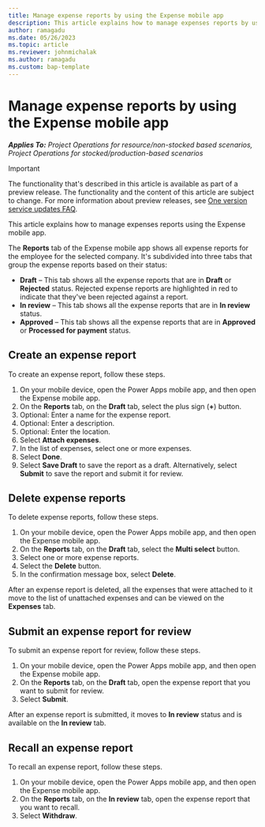 ```yaml
---
title: Manage expense reports by using the Expense mobile app
description: This article explains how to manage expenses reports by using the Expense mobile app.
author: ramagadu
ms.date: 05/26/2023
ms.topic: article
ms.reviewer: johnmichalak
ms.author: ramagadu
ms.custom: bap-template
---
```


# Manage expense reports by using the Expense mobile app

_**Applies To:** Project Operations for resource/non-stocked based scenarios, Project Operations for stocked/production-based scenarios_

> [!IMPORTANT]
> The functionality that's described in this article is available as part of a preview release. The functionality and the content of this article are subject to change. For more information about preview releases, see [One version service updates FAQ](/dynamics365/unified-operations/fin-and-ops/get-started/one-version.md).

This article explains how to manage expenses reports using the Expense mobile app.

The **Reports** tab of the Expense mobile app shows all expense reports for the employee for the selected company. It's subdivided into three tabs that group the expense reports based on their status:

* **Draft** – This tab shows all the expense reports that are in **Draft** or **Rejected** status. Rejected expense reports are highlighted in red to indicate that they've been rejected against a report.
* **In review** – This tab shows all the expense reports that are in **In review** status.
* **Approved** – This tab shows all the expense reports that are in **Approved** or **Processed for payment** status.

## Create an expense report

To create an expense report, follow these steps.

1. On your mobile device, open the Power Apps mobile app, and then open the Expense mobile app.
1. On the **Reports** tab, on the **Draft** tab, select the plus sign (**+**) button.
1. Optional: Enter a name for the expense report.
1. Optional: Enter a description.
1. Optional: Enter the location.
1. Select **Attach expenses**.
1. In the list of expenses, select one or more expenses.
1. Select **Done**.
1. Select **Save Draft** to save the report as a draft. Alternatively, select **Submit** to save the report and submit it for review.

## Delete expense reports

To delete expense reports, follow these steps.

1. On your mobile device, open the Power Apps mobile app, and then open the Expense mobile app.
1. On the **Reports** tab, on the **Draft** tab, select the **Multi select** button.
1. Select one or more expense reports.
1. Select the **Delete** button.
1. In the confirmation message box, select **Delete**.

After an expense report is deleted, all the expenses that were attached to it move to the list of unattached expenses and can be viewed on the **Expenses** tab.

## Submit an expense report for review

To submit an expense report for review, follow these steps.

1. On your mobile device, open the Power Apps mobile app, and then open the Expense mobile app.
1. On the **Reports** tab, on the **Draft** tab, open the expense report that you want to submit for review.
1. Select **Submit**.

After an expense report is submitted, it moves to **In review** status and is available on the **In review** tab.

## Recall an expense report

To recall an expense report, follow these steps.

1. On your mobile device, open the Power Apps mobile app, and then open the Expense mobile app.
1. On the **Reports** tab, on the **In review** tab, open the expense report that you want to recall.
1. Select **Withdraw**.

